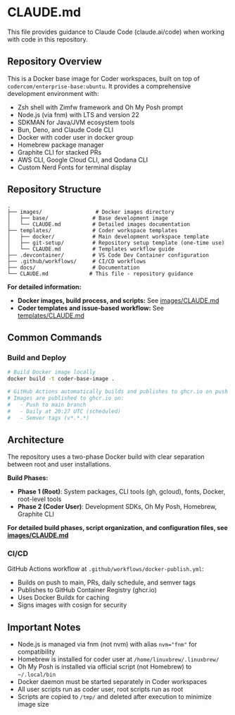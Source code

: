 # CLAUDE.md

This file provides guidance to Claude Code (claude.ai/code) when working with code in this repository.

## Repository Overview

This is a Docker base image for Coder workspaces, built on top of `codercom/enterprise-base:ubuntu`. It provides a comprehensive development environment with:
- Zsh shell with Zimfw framework and Oh My Posh prompt
- Node.js (via fnm) with LTS and version 22
- SDKMAN for Java/JVM ecosystem tools
- Bun, Deno, and Claude Code CLI
- Docker with coder user in docker group
- Homebrew package manager
- Graphite CLI for stacked PRs
- AWS CLI, Google Cloud CLI, and Qodana CLI
- Custom Nerd Fonts for terminal display

## Repository Structure

```
.
├── images/                 # Docker images directory
│   ├── base/              # Base development image
│   └── CLAUDE.md          # Detailed images documentation
├── templates/             # Coder workspace templates
│   ├── docker/            # Main development workspace template
│   ├── git-setup/         # Repository setup template (one-time use)
│   └── CLAUDE.md          # Templates workflow guide
├── .devcontainer/         # VS Code Dev Container configuration
├── .github/workflows/     # CI/CD workflows
├── docs/                  # Documentation
└── CLAUDE.md             # This file - repository guidance
```

**For detailed information:**
- **Docker images, build process, and scripts:** See [images/CLAUDE.md](images/CLAUDE.md)
- **Coder templates and issue-based workflow:** See [templates/CLAUDE.md](templates/CLAUDE.md)

## Common Commands

### Build and Deploy
```bash
# Build Docker image locally
docker build -t coder-base-image .

# GitHub Actions automatically builds and publishes to ghcr.io on push to main
# Images are published to ghcr.io on:
#   - Push to main branch
#   - Daily at 20:27 UTC (scheduled)
#   - Semver tags (v*.*.*)
```

## Architecture

The repository uses a two-phase Docker build with clear separation between root and user installations.

**Build Phases:**
- **Phase 1 (Root)**: System packages, CLI tools (gh, gcloud), fonts, Docker, root-level tools
- **Phase 2 (Coder User)**: Development SDKs, Oh My Posh, Homebrew, Graphite CLI

**For detailed build phases, script organization, and configuration files, see [images/CLAUDE.md](images/CLAUDE.md)**

### CI/CD

GitHub Actions workflow at `.github/workflows/docker-publish.yml`:
- Builds on push to main, PRs, daily schedule, and semver tags
- Publishes to GitHub Container Registry (ghcr.io)
- Uses Docker Buildx for caching
- Signs images with cosign for security

## Important Notes

- Node.js is managed via fnm (not nvm) with alias `nvm="fnm"` for compatibility
- Homebrew is installed for coder user at `/home/linuxbrew/.linuxbrew/`
- Oh My Posh is installed via official script (not Homebrew) to `~/.local/bin`
- Docker daemon must be started separately in Coder workspaces
- All user scripts run as coder user, root scripts run as root
- Scripts are copied to `/tmp/` and deleted after execution to minimize image size